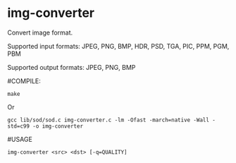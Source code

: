 # img-converter
Convert image format.

Supported input formats: JPEG, PNG, BMP, HDR, PSD, TGA, PIC, PPM, PGM, PBM

Supported output formats: JPEG, PNG, BMP

#COMPILE:
```
make
```
Or
```
gcc lib/sod/sod.c img-converter.c -lm -Ofast -march=native -Wall -std=c99 -o img-converter
```

#USAGE
```
img-converter <src> <dst> [-q=QUALITY]
```

